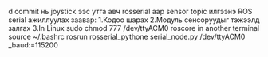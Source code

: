 d commit нь joystick ээс утга авч rosserial аар sensor topic илгээнэ
ROS serial ажиллуулах заавар:
1.Кодоо шарах
2.Модуль сенсоруудыг тэжээлд залгах
3.In Linux
  sudo chmod 777 /dev/ttyACM0
  roscore
  in another terminal 
  source ~/.bashrc
  rosrun rosserial_pythone serial_node.py /dev/ttyACM0 _baud:=115200
  
